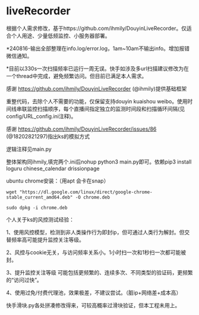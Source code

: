 # liveRecorder
根据个人需求修改，基于https://github.com/ihmily/DouyinLiveRecorder。仅适合个人用途、少量低频监控、小服务器部署。

*240816-输出全部整理在info.log/error.log，1am~10am不输出info。增加报错微信通知。

*目前以330s一次扫描频率已运行一周无误。快手如涉及多url扫描建议修改为在一个thread中完成，避免频繁访问。但目前已满足本人需求。

感谢 https://github.com/ihmily/DouyinLiveRecorder (@ihmily)提供基础框架

重整代码，去除个人不需要的功能，仅保留支持douyin kuaishou weibo。使用时间线串联监控扫描顺序，每个直播间指定独立的监测时间段和扫描循环间隔(见config/URL_config.ini注释)。

感谢 https://github.com/ihmily/DouyinLiveRecorder/issues/86 (@18202821297)指出ks的模拟方式


逻辑注释见main.py

整体架构同ihmily,填完两个.ini后nohup python3 main.py即可。依赖pip3 install loguru chinese_calendar drissionpage

ubuntu chrome安装：（用apt 会卡在snap）

`wget "https://dl.google.com/linux/direct/google-chrome-stable_current_amd64.deb" -O chrome.deb`

`sudo dpkg -i chrome.deb`

个人关于ks的风控测试经验：

1、使用风控模型，检测到非人类操作行为即封ip，但可通过人类行为解封。但交替频率高可能提升监控关注等级。

2、风控与cookie无关，与访问频率关系小。1小时扫一次和1秒扫一次都可能被封。

3、提升监控关注等级 可能包括更频繁的、连续多次、不同类型的验证码，更频繁的“访问过快”。

4、使用过免/付费代理池，效果极差，不建议尝试。（脏ip+网络差+成本高）

快手滑块.py各处拼凑修改得来，可较高概率过滑块验证，但本工程未用上。
